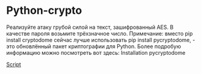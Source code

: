 # Python-crypto
Реализуйте атаку грубой силой на текст, зашифрованный AES. В качестве пароля возьмите трёхзначное число.  Примечание: вместо pip install cryptodome сейчас лучше использовать pip install pycryptodome, - это обновлённый пакет криптографии для Python. Более подробую информацию можно посмотреть вот здесь: Installation pycryptodome

[Script](https://www.example.com)
